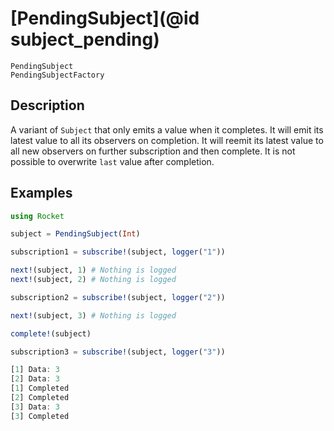 # [PendingSubject](@id subject_pending)

```@docs
PendingSubject
PendingSubjectFactory
```

## Description

A variant of `Subject` that only emits a value when it completes. It will emit its latest value to all its observers on completion.
It will reemit its latest value to all new observers on further subscription and then complete. It is not possible to overwrite `last` value after completion.

## Examples

```julia
using Rocket

subject = PendingSubject(Int)

subscription1 = subscribe!(subject, logger("1"))

next!(subject, 1) # Nothing is logged
next!(subject, 2) # Nothing is logged

subscription2 = subscribe!(subject, logger("2"))

next!(subject, 3) # Nothing is logged

complete!(subject)

subscription3 = subscribe!(subject, logger("3"))

[1] Data: 3
[2] Data: 3
[1] Completed
[2] Completed
[3] Data: 3
[3] Completed
```
